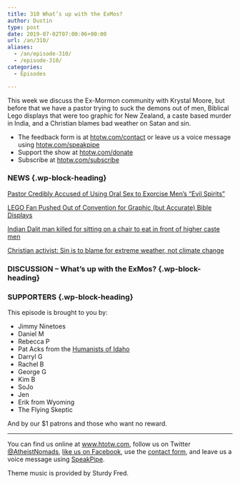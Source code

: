 ```yaml
---
title: 310 What’s up with the ExMos?
author: Dustin
type: post
date: 2019-07-02T07:00:06+00:00
url: /an/310/
aliases:
  - /an/episode-310/
  - /episode-310/
categories:
  - Episodes

---
```

<div id="buzzsprout-player-10552799"></div><script src="https://www.buzzsprout.com/1983601/10552799-310-what-s-up-with-the-exmos.js?container_id=buzzsprout-player-10552799&player=small" type="text/javascript" charset="utf-8"></script>

This week we discuss the Ex-Mormon community with Krystal Moore, but before that we have a pastor trying to suck the demons out of men, Biblical Lego displays that were too graphic for New Zealand, a caste based murder in India, and a Christian blames bad weather on Satan and sin.

<!--more-->

 * The feedback form is at [htotw.com/contact](https://htotw.com/contact) or leave us a voice message using <a href="https://htotw.com/speakpipe" target="_blank" rel="noopener noreferrer">htotw.com/speakpipe</a>
 * Support the show at <a href="https://htotw.com/donate" target="_blank" rel="noopener noreferrer">htotw.com/donate</a>
 * Subscribe at <a href="https://htotw.com/subscribe" target="_blank" rel="noopener noreferrer">htotw.com/subscribe</a>

### NEWS {.wp-block-heading}

[Pastor Credibly Accused of Using Oral Sex to Exorcise Men’s “Evil Spirits”][1]

[LEGO Fan Pushed Out of Convention for Graphic (but Accurate) Bible Displays][2]

[Indian Dalit man killed for sitting on a chair to eat in front of higher caste men][3]

[Christian activist: Sin is to blame for extreme weather, not climate change][4]

### DISCUSSION &#8211; What’s up with the ExMos? {.wp-block-heading}

### SUPPORTERS {.wp-block-heading}

This episode is brought to you by:

  * Jimmy Ninetoes
  * Daniel M
  * Rebecca P
  * Pat Acks from the <a href="https://www.humanistsofidaho.org" target="_blank" rel="noopener noreferrer">Humanists of Idaho</a>
  * Darryl G
  * Rachel B
  * George G
  * Kim B
  * SoJo
  * Jen
  * Erik from Wyoming
  * The Flying Skeptic

And by our $1 patrons and those who want no reward.

<hr class="wp-block-separator" />

You can find us online at <a href="https://www.htotw.com/" target="_blank" rel="noopener noreferrer">www.htotw.com</a>, follow us on Twitter <a href="https://htotw.com/twitter" target="_blank" rel="noopener noreferrer">@AtheistNomads</a>, <a href="https://htotw.com/facebook" target="_blank" rel="noopener noreferrer">like us on Facebook</a>, use the [contact form](https://htotw.com/contact), and leave us a voice message using <a href="https://htotw.com/speakpipe" target="_blank" rel="noopener noreferrer">SpeakPipe</a>.

Theme music is provided by Sturdy Fred.

 [1]: https://friendlyatheist.patheos.com/2019/06/07/pastor-credibly-accused-of-using-oral-sex-to-exorcise-mens-evil-spirits/
 [2]: https://friendlyatheist.patheos.com/2019/06/02/lego-fan-pushed-out-of-convention-for-graphic-but-accurate-bible-displays/
 [3]: https://www.bbc.com/news/world-asia-india-48265387
 [4]: https://deadstate.org/christian-activist-sin-is-to-blame-for-extreme-weather-not-climate-change/